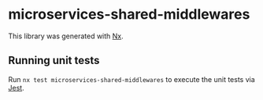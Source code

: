 # microservices-shared-middlewares

This library was generated with [Nx](https://nx.dev).

## Running unit tests

Run `nx test microservices-shared-middlewares` to execute the unit tests via [Jest](https://jestjs.io).
